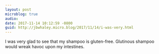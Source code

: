 ```yaml
---
layout: post
microblog: true
audio: 
date: 2017-11-14 10:12:59 -0800
guid: http://jbwhaley.micro.blog/2017/11/14/i-was-very.html
---
```

I was very glad to see that my shampoo is gluten-free. Glutinous shampoo would wreak havoc upon my intestines.
